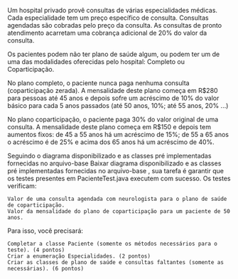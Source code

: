 

Um hospital privado provê consultas de várias especialidades médicas. Cada especialidade tem um preço específico de consulta. Consultas agendadas são cobradas pelo preço da consulta. As consultas de pronto atendimento acarretam uma cobrança adicional de 20% do valor da consulta.

Os pacientes podem não ter plano de saúde algum, ou podem ter um de uma das modalidades oferecidas pelo hospital: Completo ou Coparticipação.

No plano completo, o paciente nunca paga nenhuma consulta (coparticipação zerada). A mensalidade deste plano começa em R$280 para pessoas até 45 anos e depois sofre um acréscimo de 10% do valor básico para cada 5 anos passados (até 50 anos, 10%; até 55 anos, 20% ...)

No plano coparticipação, o paciente paga 30% do valor original de uma consulta. A mensalidade deste plano começa em R$150 e depois tem aumentos fixos: de 45 a 55 anos há um acréscimo de 15%; de 55 a 65 anos o acréscimo é de 25% e acima dos 65 anos há um acréscimo de 40%.

Seguindo o diagrama disponibilizado e as classes pré implementadas fornecidas no arquivo-base Baixar diagrama disponibilizado e as classes pré implementadas fornecidas no arquivo-base , sua tarefa é garantir que os testes presentes em PacienteTest.java executem com sucesso. Os testes verificam:

    Valor de uma consulta agendada com neurologista para o plano de saúde de coparticipação.
    Valor da mensalidade do plano de coparticipação para um paciente de 50 anos.

Para isso, você precisará:

    Completar a classe Paciente (somente os métodos necessários para o teste). (4 pontos)
    Criar a enumeração Especialidades. (2 pontos)
    Criar as classes de plano de saúde e consultas faltantes (somente as necessárias). (6 pontos)

 
